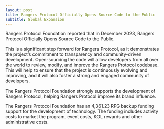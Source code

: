 ```yaml
---
layout: post
title: Rangers Protocol Officially Opens Source Code to the Public
subtitle: Global Expansion
---
```


Rangers Protocol Foundation reported that in December 2023, Rangers Protocol Officially Opens Source Code to the Public. 

This is a significant step forward for Rangers Protocol, as it demonstrates the project’s commitment to transparency and community-driven development. Open-sourcing the code will allow developers from all over the world to review, modify, and improve the Rangers Protocol codebase. This will help to ensure that the project is continuously evolving and improving, and it will also foster a strong and engaged community of developers.

The Rangers Protocol Foundation strongly supports the development of Rangers Protocol, helping Rangers Protocol improve its brand influence. 

The Rangers Protocol Foundation has an 4,361.23 RPG backup funding support for the development of technology.  The funding includes activity costs to market the program, event costs, KOL rewards and other administrative costs. 
